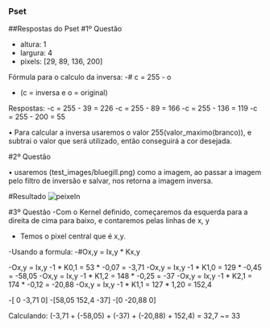 ### Pset
##Respostas do Pset
#1º Questão

-	altura: 1
-	largura: 4
-	pixels: [29, 89, 136, 200]

Fórmula para o calculo da inversa:
-# c = 255 - o

- (c = inversa e o = original)

Respostas:
-c = 255 - 39 = 226
-c = 255 - 89 = 166
-c = 255 - 136 = 119
-c = 255 - 200 = 55

• Para calcular a inversa usaremos o valor 255(valor_maximo(branco)), e subtrai o valor que será utilizado, então conseguirá a cor desejada.

#2º Questão

• usaremos (test_images/bluegill.png) como a imagem, ao passar a imagem pelo filtro de inversão e salvar, nos retorna a imagem inversa.

#Resultado
![peixeIn](https://github.com/PauloVictorRangel/Pset/assets/104431068/5939b4ea-10a6-4b66-a8a3-b53a2e961141)

#3º Questão
 -Com o Kernel definido, começaremos da esquerda para a direita de cima para baixo, e contaremos pelas linhas de x, y
 - Temos o pixel central que é x,y.
 
 -Usando a formula:
 -#Ox,y = Ix,y * Kx,y
 
-Ox,y = Ix,y -1 * K0,1 = 53 * -0,07 = -3,71 
-Ox,y = Ix,y -1 * K1,0 = 129 * -0,45 = -58,05
-Ox,y = Ix,y -1 * K1,2 = 148 * -0,25 = -37
-Ox,y = Ix,y -1 * K2,1 = 174 * -0,12 = -20,88 
-Ox,y = Ix,y -1 * K1,1 = 127 * 1,20 = 152,4 

-[ 0  -3,71  0]
-[58,05  152,4  -37]
-[0   -20,88  0]

Calculando:
(-3,71 + (-58,05) + (-37) + (-20,88) + 152,4) = 32,7 ~= 33

